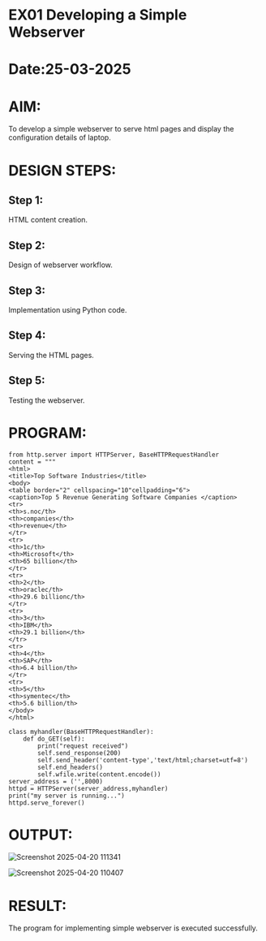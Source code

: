 # EX01 Developing a Simple Webserver

# Date:25-03-2025
# AIM:
To develop a simple webserver to serve html pages and display the configuration details of laptop.

# DESIGN STEPS:
## Step 1:
HTML content creation.

## Step 2:
Design of webserver workflow.

## Step 3:
Implementation using Python code.

## Step 4:
Serving the HTML pages.

## Step 5:
Testing the webserver.

# PROGRAM:
```
from http.server import HTTPServer, BaseHTTPRequestHandler 
content = """ 
<html> 
<title>Top Software Industries</title> 
<body> 
<table border="2" cellspacing="10"cellpadding="6"> 
<caption>Top 5 Revenue Generating Software Companies </caption> 
<tr> 
<th>s.noc/th> 
<th>companies</th> 
<th>revenue</th> 
</tr>
<tr>
<th>1c/th> 
<th>Microsoft</th> 
<th>65 billion</th> 
</tr>
<tr>
<th>2</th> 
<th>oraclec/th> 
<th>29.6 billionc/th> 
</tr>
<tr> 
<th>3</th> 
<th>IBM</th> 
<th>29.1 billion</th> 
</tr> 
<tr> 
<th>4</th> 
<th>SAP</th> 
<th>6.4 billion/th> 
</tr> 
<tr> 
<th>5</th> 
<th>symentec</th> 
<th>5.6 billion/th> 
</body> 
</html>
```
```
class myhandler(BaseHTTPRequestHandler):
    def do_GET(self):
        print("request received")
        self.send_response(200)
        self.send_header('content-type','text/html;charset=utf=8')
        self.end_headers()
        self.wfile.write(content.encode())
server_address = ('',8000)
httpd = HTTPServer(server_address,myhandler)
print("my server is running...")
httpd.serve_forever()
```

# OUTPUT:
![Screenshot 2025-04-20 111341](https://github.com/user-attachments/assets/185aa446-6f16-4f00-8327-c0a89232183f)

![Screenshot 2025-04-20 110407](https://github.com/user-attachments/assets/65758bcb-dde8-4945-8258-8403eb1d7bd7)



# RESULT:
The program for implementing simple webserver is executed successfully.
